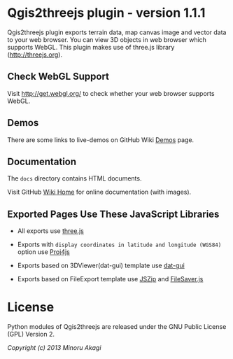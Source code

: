 Qgis2threejs plugin - version 1.1.1
===================================

  Qgis2threejs plugin exports terrain data, map canvas image and vector data to your web browser. You can view 3D objects in web browser which supports WebGL. This plugin makes use of three.js library (http://threejs.org).


Check WebGL Support
-------------------

  Visit http://get.webgl.org/ to check whether your web browser supports WebGL.


Demos
-----

  There are some links to live-demos on GitHub Wiki [Demos](https://github.com/minorua/Qgis2threejs/wiki/Demos) page.


Documentation
-------------

  The `docs` directory contains HTML documents.

  Visit GitHub [Wiki Home](https://github.com/minorua/Qgis2threejs/wiki) for online documentation (with images).


Exported Pages Use These JavaScript Libraries
---------------------------------------------

* All exports use [three.js](http://threejs.org)

* Exports with `display coordinates in latitude and longitude (WGS84)` option use [Proj4js](http://trac.osgeo.org/proj4js/)

* Exports based on 3DViewer(dat-gui) template use [dat-gui](https://code.google.com/p/dat-gui/)

* Exports based on FileExport template use [JSZip](http://stuk.github.io/jszip/) and [FileSaver.js](https://github.com/eligrey/FileSaver.js/)


License
=======

  Python modules of Qgis2threejs are released under the GNU Public License (GPL) Version 2.

_Copyright (c) 2013 Minoru Akagi_

